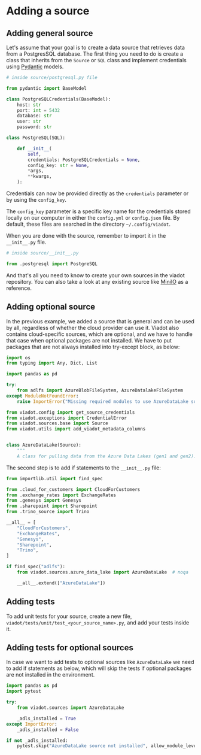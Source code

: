 # Adding a source

## Adding general source
Let's assume that your goal is to create a data source that retrieves data from a PostgresSQL database. The first thing you need to do is create a class that inherits from the `Source` or `SQL` class and implement credentials using [Pydantic](https://medium.com/mlearning-ai/improve-your-data-models-with-pydantic-f9f10ca66f26) models.

```python
# inside source/postgresql.py file

from pydantic import BaseModel

class PostgreSQLCredentials(BaseModel):
    host: str
    port: int = 5432
    database: str
    user: str
    password: str

class PostgreSQL(SQL):

    def __init__(
        self,
        credentials: PostgreSQLCredentials = None,
        config_key: str = None,
        *args,
        **kwargs,
    ):
```

Credentials can now be provided directly as the `credentials` parameter or by using the `config_key`.

The `config_key` parameter  is a specific key name for the credentials stored locally on our computer in either the `config.yml` or `config.json` file. By default, these files are searched in the directory `~/.config/viadot`. 

When you are done with the source, remember to import it in the `__init__.py` file. 

```python
# inside source/__init__.py

from .postgresql import PostgreSQL
```

And that's all you need to know to create your own sources in the viadot repository. You can also take a look at any existing source like [MiniIO](https://github.com/dyvenia/viadot/blob/2.0/src/viadot/sources/minio.py) as a reference. 

## Adding optional source

In the previous example, we added a source that is general and can be used by all, regardless of whether the cloud provider can use it. Viadot also contains cloud-specific sources, which are optional, and we have to handle that case when optional packages are not installed. We have to put packages that are not always installed into try-except block, as below:

```python
import os
from typing import Any, Dict, List

import pandas as pd

try:
    from adlfs import AzureBlobFileSystem, AzureDatalakeFileSystem
except ModuleNotFoundError:
    raise ImportError("Missing required modules to use AzureDataLake source.")

from viadot.config import get_source_credentials
from viadot.exceptions import CredentialError
from viadot.sources.base import Source
from viadot.utils import add_viadot_metadata_columns


class AzureDataLake(Source):
    """
    A class for pulling data from the Azure Data Lakes (gen1 and gen2).
```

The second step is to add if statements to the `__init__.py` file:

```python
from importlib.util import find_spec

from .cloud_for_customers import CloudForCustomers
from .exchange_rates import ExchangeRates
from .genesys import Genesys
from .sharepoint import Sharepoint
from .trino_source import Trino

__all__ = [
    "CloudForCustomers",
    "ExchangeRates",
    "Genesys",
    "Sharepoint",
    "Trino",
]

if find_spec("adlfs"):
    from viadot.sources.azure_data_lake import AzureDataLake  # noqa

    __all__.extend(["AzureDataLake"])
```

## Adding tests
To add unit tests for your source, create a new file, `viadot/tests/unit/test_<your_source_name>.py`, and add your tests inside it.

## Adding tests for optional sources

In case we want to add tests to optional sources like `AzureDataLake` we need to add if statements as below,  which will skip the tests if optional packages are not installed in the environment.

```python
import pandas as pd
import pytest

try:
    from viadot.sources import AzureDataLake

    _adls_installed = True
except ImportError:
    _adls_installed = False

if not _adls_installed:
    pytest.skip("AzureDataLake source not installed", allow_module_level=True)

```